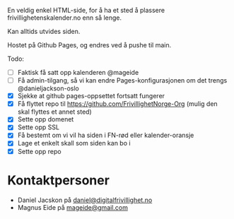 En veldig enkel HTML-side, for å ha et sted å plassere frivillighetenskalender.no enn så lenge.

Kan alltids utvides siden.

Hostet på Github Pages, og endres ved å pushe til main. 


Todo:

- [ ] Faktisk få satt opp kalenderen @mageide
- [ ] Få admin-tilgang, så vi kan endre Pages-konfigurasjonen om det trengs @danieljackson-oslo
- [x] Sjekke at github pages-oppsettet fortsatt fungerer
- [x] Få flyttet repo til https://github.com/FrivillighetNorge-Org (mulig den skal flyttes et annet sted)
- [x] Sette opp domenet
- [x] Sette opp SSL
- [x] Få bestemt om vi vil ha siden i FN-rød eller kalender-oransje
- [x] Lage et enkelt skall som siden kan bo i
- [x] Sette opp repo

# Kontaktpersoner

- Daniel Jacskon på daniel@digitalfrivillighet.no
- Magnus Eide på mageide@gmail.com
